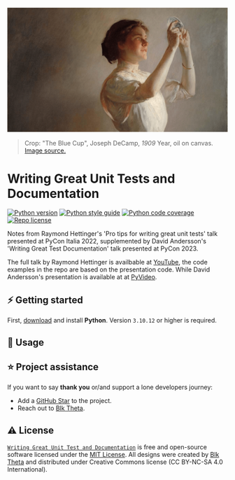 [![Project name][repo_banner_img]][repo_url]

> Crop: "The Blue Cup", Joseph DeCamp, *1909* Year, oil on canvas. [Image source.][repo_banner_url]

# Writing Great Unit Tests and Documentation

[![Python version][py_version_img]][repo_url]
[![Python style guide][py_style_guide_img]][repo_url]
[![Python code coverage][py_code_coverage_img]][repo_url]
[![Repo license][repo_license_img]][repo_license_url]

Notes from Raymond Hettinger's 'Pro tips for writing great unit tests' talk presented at PyCon Italia 2022, supplemented by David Andersson's 'Writing Great Test Documentation' talk presented at PyCon 2023.

The full talk by Raymond Hettinger is availbable at [YouTube][rh_pycon2022_yt], the code examples in the repo are based on the presentation code. While David Andersson's presentation is available at at [PyVideo][da_pycon2023_pv].

## ⚡️ Getting started
First, [download][py_download_url] and install **Python**. Version `3.10.12` or higher is required.

## 🔧 Usage

## ⭐️ Project assistance
If you want to say **thank you** or/and support a lone developers journey:

- Add a [GitHub Star][repo_url] to the project.
- Reach out to [Blk Theta][author].

## ⚠️ License

[`Writing Great Unit Test and Documentation`][repo_url] is free and open-source software licensed under the [MIT License][repo_license_url]. All designs were created by [Blk Theta][author] and distributed under Creative Commons license (CC BY-NC-SA 4.0 International).

<!--Python-->
[py_version_img]: https://img.shields.io/badge/Python-3.10.12-yellow?style=for-the-badge&logo=none
[py_style_guide_img]: https://img.shields.io/badge/Style_guide-PEP8-blue?style=for-the-badge&logo=none
[py_code_coverage_img]: https://img.shields.io/badge/Code_coverage-NA-success?style=for-the-badge&logo=none
[py_download_url]: https://www.python.org/downloads/

<!-- Repository -->
[repo_url]: https://github.com/blktheta/raymond-hettinger-pycon2022
[repo_banner_url]: https://upload.wikimedia.org/wikipedia/commons/f/fd/DeCamp_Joseph_The_Blue_Cup.jpg
[repo_banner_img]: https://github.com/blktheta/raymond-hettinger-pycon2022/blob/main/media/TheBlueCup-JosephDeCamp.png
[repo_license_url]: https://github.com/blktheta/raymond-hettinger-pycon2022/blob/main/LICENSE.md
[repo_license_img]: https://img.shields.io/badge/license-MIT-red?style=for-the-badge&logo=none

<!-- Author -->
[author]: https://github.com/blktheta

<!-- Readme links -->
[rh_pycon2022_yt]: https://www.youtube.com/watch?v=jSIsyMd2-RY
[da_pycon2023_pv]: https://pyvideo.org/pycon-fr-2023/writing-great-test-documentation.html
